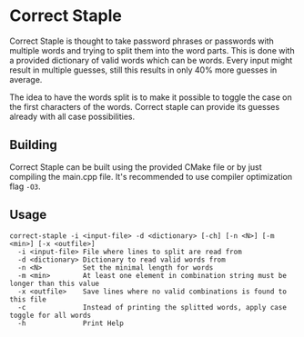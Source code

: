# Correct Staple

Correct Staple is thought to take password phrases or passwords with multiple words and trying to split them into the word parts.
This is done with a provided dictionary of valid words which can be words. 
Every input might result in multiple guesses, still this results in only 40% more guesses in average.

The idea to have the words split is to make it possible to toggle the case on the first characters of the words.
Correct staple can provide its guesses already with all case possibilities.

## Building

Correct Staple can be built using the provided CMake file or by just compiling the main.cpp file. 
It's recommended to use compiler optimization flag `-O3`.

## Usage

```
correct-staple -i <input-file> -d <dictionary> [-ch] [-n <N>] [-m <min>] [-x <outfile>]
  -i <input-file> File where lines to split are read from
  -d <dictionary> Dictionary to read valid words from
  -n <N>          Set the minimal length for words
  -m <min>        At least one element in combination string must be longer than this value
  -x <outfile>    Save lines where no valid combinations is found to this file
  -c              Instead of printing the splitted words, apply case toggle for all words
  -h              Print Help
```


